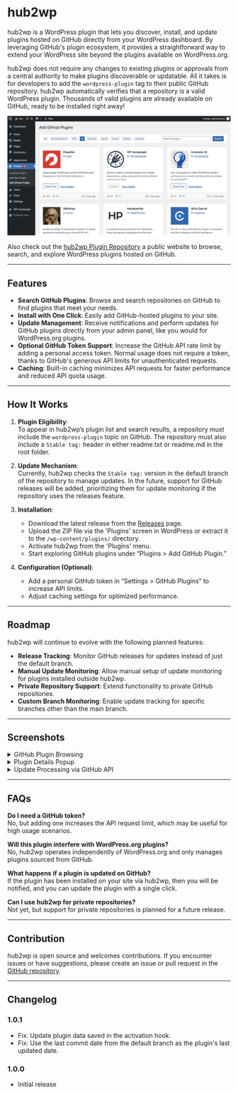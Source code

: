 # hub2wp

hub2wp is a WordPress plugin that lets you discover, install, and update plugins hosted on GitHub directly from your WordPress dashboard. By leveraging GitHub's plugin ecosystem, it provides a straightforward way to extend your WordPress site beyond the plugins available on WordPress.org.

hub2wp does not require any changes to existing plugins or approvals from a central authority to make plugins discoverable or updatable. All it takes is for developers to add the `wordpress-plugin` tag to their public GitHub repository. hub2wp automatically verifies that a repository is a valid WordPress plugin. Thousands of valid plugins are already available on GitHub, ready to be installed right away!

![GitHub Plugin Browsing](assets/hub2wp-screenshot-1.png)

Also check out the [hub2wp Plugin Repository](https://hub2wp.com/) a public website to browse, search, and explore WordPress plugins hosted on GitHub.

---

## Features

- **Search GitHub Plugins**: Browse and search repositories on GitHub to find plugins that meet your needs.
- **Install with One Click**: Easily add GitHub-hosted plugins to your site.
- **Update Management**: Receive notifications and perform updates for GitHub plugins directly from your admin panel, like you would for WordPress.org plugins.
- **Optional GitHub Token Support**: Increase the GitHub API rate limit by adding a personal access token. Normal usage does not require a token, thanks to GitHub's generous API limits for unauthenticated requests.
- **Caching**: Built-in caching minimizes API requests for faster performance and reduced API quota usage.

---

## How It Works

1. **Plugin Eligibility**:  
   To appear in hub2wp’s plugin list and search results, a repository must include the `wordpress-plugin` topic on GitHub. The repository must also include a `Stable tag:` header in either readme.txt or readme.md in the root folder. 

2. **Update Mechanism**:  
   Currently, hub2wp checks the `Stable tag:` version in the default branch of the repository to manage updates. In the future, support for GitHub releases will be added, prioritizing them for update monitoring if the repository uses the releases feature.

3. **Installation**:  
   - Download the latest release from the [Releases](https://github.com/WP-Autoplugin/hub2wp/releases) page.
   - Upload the ZIP file via the 'Plugins' screen in WordPress or extract it to the `/wp-content/plugins/` directory.
   - Activate hub2wp from the 'Plugins' menu.
   - Start exploring GitHub plugins under “Plugins > Add GitHub Plugin.”

4. **Configuration (Optional)**:  
   - Add a personal GitHub token in “Settings > GitHub Plugins” to increase API limits.
   - Adjust caching settings for optimized performance.

---

## Roadmap

hub2wp will continue to evolve with the following planned features:

- **Release Tracking**: Monitor GitHub releases for updates instead of just the default branch.
- **Manual Update Monitoring**: Allow manual setup of update monitoring for plugins installed outside hub2wp.
- **Private Repository Support**: Extend functionality to private GitHub repositories.
- **Custom Branch Monitoring**: Enable update tracking for specific branches other than the main branch.

---

## Screenshots

<details>
<summary>GitHub Plugin Browsing</summary>

![GitHub Plugin Browsing](assets/hub2wp-screenshot-1.png)

</details>

<details>
<summary>Plugin Details Popup</summary>

![Plugin Details Popup](assets/hub2wp-screenshot-2.png)

</details>

<details>
<summary>Update Processing via GitHub API</summary>

![Update Processing via GitHub API](assets/hub2wp-screenshot-3.png)

</details>

---

## FAQs

**Do I need a GitHub token?**  
No, but adding one increases the API request limit, which may be useful for high usage scenarios.

**Will this plugin interfere with WordPress.org plugins?**  
No, hub2wp operates independently of WordPress.org and only manages plugins sourced from GitHub.

**What happens if a plugin is updated on GitHub?**  
If the plugin has been installed on your site via hub2wp, then you will be notified, and you can update the plugin with a single click.

**Can I use hub2wp for private repositories?**  
Not yet, but support for private repositories is planned for a future release.

---

## Contribution

hub2wp is open source and welcomes contributions. If you encounter issues or have suggestions, please create an issue or pull request in the [GitHub repository](https://github.com/WP-Autoplugin/hub2wp).

---

## Changelog

### 1.0.1
- Fix: Update plugin data saved in the activation hook.
- Fix: Use the last commit date from the default branch as the plugin's last updated date.

### 1.0.0
- Initial release
